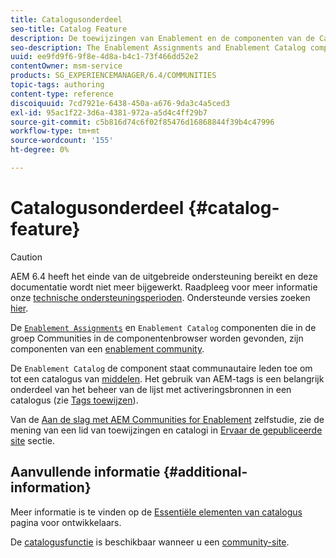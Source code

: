 ```yaml
---
title: Catalogusonderdeel
seo-title: Catalog Feature
description: De toewijzingen van Enablement en de componenten van de Catalogus van Enablement zijn componenten van een enablement gemeenschap
seo-description: The Enablement Assignments and Enablement Catalog components are components of an enablement community
uuid: ee9fd9f6-9f8e-4d8a-b4c1-73f466dd52e2
contentOwner: msm-service
products: SG_EXPERIENCEMANAGER/6.4/COMMUNITIES
topic-tags: authoring
content-type: reference
discoiquuid: 7cd7921e-6438-450a-a676-9da3c4a5ced3
exl-id: 95ac1f22-3d6a-4381-972a-a5d4c4ff29b7
source-git-commit: c5b816d74c6f02f85476d16868844f39b4c47996
workflow-type: tm+mt
source-wordcount: '155'
ht-degree: 0%

---
```


# Catalogusonderdeel {#catalog-feature}

>[!CAUTION]
>
>AEM 6.4 heeft het einde van de uitgebreide ondersteuning bereikt en deze documentatie wordt niet meer bijgewerkt. Raadpleeg voor meer informatie onze [technische ondersteuningsperioden](https://helpx.adobe.com/support/programs/eol-matrix.html). Ondersteunde versies zoeken [hier](https://experienceleague.adobe.com/docs/).

De [ `Enablement Assignments`](assignments.md) en `Enablement Catalog` componenten die in de groep Communities in de componentenbrowser worden gevonden, zijn componenten van een [enablement community](overview.md#enablement-community).

De `Enablement Catalog` de component staat communautaire leden toe om tot een catalogus van [middelen](resources.md). Het gebruik van AEM-tags is een belangrijk onderdeel van het beheer van de lijst met activeringsbronnen in een catalogus (zie [Tags toewijzen](tag-resources.md)).

Van de [Aan de slag met AEM Communities for Enablement](getting-started-enablement.md) zelfstudie, zie de mening van een lid van toewijzingen en catalogi in [Ervaar de gepubliceerde site](enablement-published-site.md) sectie.

## Aanvullende informatie {#additional-information}

Meer informatie is te vinden op de [Essentiële elementen van catalogus](catalog-developer-essentials.md) pagina voor ontwikkelaars.

De [catalogusfunctie](functions.md#catalog-function) is beschikbaar wanneer u een [community-site](sites-console.md).

